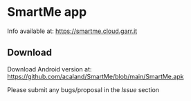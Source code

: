 # SmartMe app

Info available at: https://smartme.cloud.garr.it


## Download

Download Android version at: https://github.com/acaland/SmartMe/blob/main/SmartMe.apk

Please submit any bugs/proposal in the *Issue* section

